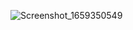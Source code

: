 

![Screenshot_1659350549](https://user-images.githubusercontent.com/90055525/182131469-ccaa299f-2ec6-41bd-aeef-3e45a4a0379b.png)
